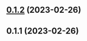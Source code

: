 

## [0.1.2](https://github.com/hco/ha-node-sonos-http-api/compare/0.1.1...0.1.2) (2023-02-26)

## 0.1.1 (2023-02-26)